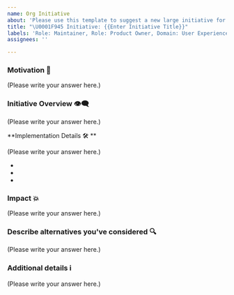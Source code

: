 ```yaml
---
name: Org Initiative
about: 'Please use this template to suggest a new large initiative for the organization.'
title: "\U0001F945 Initiative: {{Enter Initiative Title}}"
labels: 'Role: Maintainer, Role: Product Owner, Domain: User Experience'
assignees: ''

---
```


### Motivation 🏁

<!--
A  clear and concise motivation for this initiative? How will this help execute the vision of the org?
-->

(Please write your answer here.)

### Initiative Overview 👁️‍🗨️ 

<!--
  A clear and concise description of what the initiative is.
-->

(Please write your answer here.)

**Implementation Details 🛠️ **
<!--- Please share a plan to help realize this initiative -->

(Please write your answer here.)


- 
- 
- 

### Impact 💥

(Please write your answer here.)

### Describe alternatives you've considered 🔍

<!--
  An outline of other solutions you've tried or researched.
-->

(Please write your answer here.)

### Additional details ℹ️

<!--
  Is there anything else you can add about the proposal?
  You might want to link to related issues here, if you haven't already.
-->

(Please write your answer here.)
